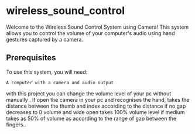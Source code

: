 # wireless_sound_control
Welcome to the Wireless Sound Control System using Camera! This system allows you to control the volume of your computer's audio using hand gestures captured by a camera.

## Prerequisites
To use this system, you will need:
```
A computer with a camera and audio output
```
with this project you can change the volume level of your pc without manually . It open the camera in your pc and recognises the hand, takes the distance between the thumb and index according to the distance if no gap decreases to 0 volume and wide open takes 100% volume level if medium takes as 50% of volume as according to the range of gap between the fingers..
